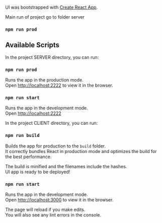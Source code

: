 UI was bootstrapped with [Create React App](https://github.com/facebook/create-react-app).

Main run of project go to folder server

### `npm run prod`



## Available Scripts

In the project SERVER directory, you can run:

### `npm run prod`

Runs the app in the production mode.<br />
Open [http://localhost:2222](http://localhost:2222) to view it in the browser.

### `npm run start`

Runs the app in the development mode.<br />
Open [http://localhost:2222](http://localhost:2222)

In the project CLIENT directory, you can run:

### `npm run build`

Builds the app for production to the `build` folder.<br />
It correctly bundles React in production mode and optimizes the build for the best performance.

The build is minified and the filenames include the hashes.<br />
UI app is ready to be deployed!

### `npm run start`

Runs the app in the development mode.<br />
Open [http://localhost:3000](http://localhost:3000) to view it in the browser.

The page will reload if you make edits.<br />
You will also see any lint errors in the console.
